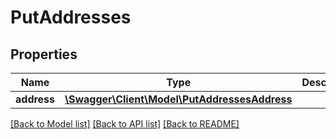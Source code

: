 # PutAddresses

## Properties
Name | Type | Description | Notes
------------ | ------------- | ------------- | -------------
**address** | [**\Swagger\Client\Model\PutAddressesAddress**](PutAddressesAddress.md) |  | 

[[Back to Model list]](../README.md#documentation-for-models) [[Back to API list]](../README.md#documentation-for-api-endpoints) [[Back to README]](../README.md)


